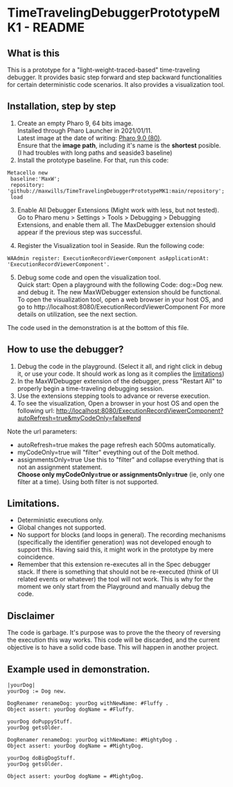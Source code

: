 # TimeTravelingDebuggerPrototypeMK1 - README

## What is this
This is a prototype for a "light-weight-traced-based" time-traveling debugger. It provides basic step forward and step backward functionalities for certain deterministic code scenarios. It also provides a visualization tool.

## Installation, step by step
1. Create an empty Pharo 9, 64 bits image.  
   Installed through Pharo Launcher in 2021/01/11.  
   Latest image at the date of writing: [Pharo 9.0 (80)](http://files.pharo.org/image/80/latest-64.zip).  
   Ensure that the **image path**, including it's name is the **shortest** posible. (I had troubles with long paths and seaside3 baseline)
2. Install the prototype baseline. For that, run this code:
```smalltalk
Metacello new
 baseline:'MaxW';
 repository: 'github://maxwills/TimeTravelingDebuggerPrototypeMK1:main/repository';
 load
```

 3. Enable All Debugger Extensions (Might work with less, but not tested). Go to Pharo menu > Settings > Tools > Debugging > Debugging Extensions, and enable them all.  The MaxDebugger extension should appear if the previous step was successful.
 
 4. Register the Visualization tool in Seaside. 
 Run the following code:
 ```smalltalk
 WAAdmin register: ExecutionRecordViewerComponent asApplicationAt: 'ExecutionRecordViewerComponent'.
 ```
 
 5. Debug some code and open the visualization tool.  
    Quick start: Open a playground with the following Code: dog:=Dog new. and debug it. The new MaxWDebugger extension should be functional.
 To open the visualization tool, open a web browser in your host OS, and go to http://localhost:8080/ExecutionRecordViewerComponent
 For more details on utilization, see the next section.
 
 The code used in the demonstration is at the bottom of this file.
 
## How to use the debugger?

1. Debug the code in the playground. (Select it all, and right click in debug it, or use your code. It should work as long as it complies the [limitations](#limitations))
2. In the MaxWDebugger extension of the debugger, press "Restart All" to properly begin a time-traveling debugging session.
3. Use the extensions stepping tools to advance or reverse execution.
4. To see the visualization, Open a browser in your host OS and open the following url:
[http://localhost:8080/ExecutionRecordViewerComponent?autoRefresh=true&myCodeOnly=false#end](http://localhost:8080/ExecutionRecordViewerComponent?autoRefresh=true&myCodeOnly=false#end)


Note the url parameters:  
* autoRefresh=true makes the page refresh each 500ms automatically.
* myCodeOnly=true will "filter" eveything out of the DoIt method.
* assignmentsOnly=true Use this to "filter" and collapse everything that is not an assignment statement.  
**Choose only myCodeOnly=true or assignmentsOnly=true** (ie, only one filter at a time). Using both filter is not supported.

## Limitations.

* Deterministic executions only.
* Global changes not supported.
* No support for blocks (and loops in general). The recording mechanisms (specifically the identifier generation) was not developed enough to support this. Having said this, it might work in the prototype by mere coincidence.
* Remember that this extension re-executes all in the Spec debugger stack. If there is something that should not be re-executed (think of UI related events or whatever) the tool will not work. This is why for the moment we only start from the Playground and manually debug the code.


## Disclaimer

The code is garbage. It's purpose was to prove the the theory of reversing the execution this way works. This code will be discarded, and the current objective is to have a solid code base. This will happen in another project.

## Example used in demonstration.
```smalltalk
|yourDog|
yourDog := Dog new.

DogRenamer renameDog: yourDog withNewName: #Fluffy . 
Object assert: yourDog dogName = #Fluffy.

yourDog doPuppyStuff.
yourDog getsOlder.

DogRenamer renameDog: yourDog withNewName: #MightyDog .
Object assert: yourDog dogName = #MightyDog.

yourDog doBigDogStuff.
yourDog getsOlder.

Object assert: yourDog dogName = #MightyDog.
```
